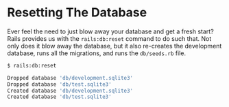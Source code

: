 # Resetting The Database

Ever feel the need to just blow away your database and get a fresh start? Rails provides us with the `rails:db:reset` command to do such that. Not only does it blow away the database, but it also re-creates the development database, runs all the migrations, and runs the `db/seeds.rb` file.

```bash
$ rails:db:reset

Dropped database 'db/development.sqlite3'
Dropped database 'db/test.sqlite3'
Created database 'db/development.sqlite3'
Created database 'db/test.sqlite3'

```
